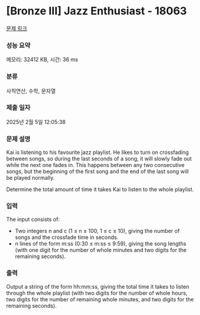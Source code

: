 # [Bronze III] Jazz Enthusiast - 18063 

[문제 링크](https://www.acmicpc.net/problem/18063) 

### 성능 요약

메모리: 32412 KB, 시간: 36 ms

### 분류

사칙연산, 수학, 문자열

### 제출 일자

2025년 2월 5일 12:05:38

### 문제 설명

<p>Kai is listening to his favourite jazz playlist. He likes to turn on crossfading between songs, so during the last seconds of a song, it will slowly fade out while the next one fades in. This happens between any two consecutive songs, but the beginning of the first song and the end of the last song will be played normally.</p>

<p>Determine the total amount of time it takes Kai to listen to the whole playlist.</p>

### 입력 

 <p>The input consists of:</p>

<ul>
	<li>Two integers n and c (1 ≤ n ≤ 100, 1 ≤ c ≤ 10), giving the number of songs and the crossfade time in seconds.</li>
	<li>n lines of the form m:ss (0:30 ≤ m:ss ≤ 9:59), giving the song lengths (with one digit for the number of whole minutes and two digits for the remaining seconds).</li>
</ul>

### 출력 

 <p>Output a string of the form hh:mm:ss, giving the total time it takes to listen through the whole playlist (with two digits for the number of whole hours, two digits for the number of remaining whole minutes, and two digits for the remaining seconds).</p>

